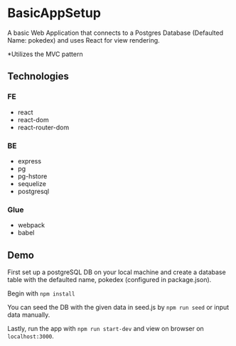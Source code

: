 # BasicAppSetup

A basic Web Application that
connects to a Postgres Database (Defaulted Name: pokedex)
and uses React for view rendering.

*Utilizes the MVC pattern

## Technologies

### FE
- react
- react-dom
- react-router-dom

### BE
- express
- pg
- pg-hstore
- sequelize
- postgresql

### Glue
- webpack
- babel

## Demo

First set up a postgreSQL DB on your local machine and create a database table with the defaulted name, pokedex (configured in package.json).

Begin with `npm install`

You can seed the DB with the given data in seed.js by `npm run seed` or input data manually.

Lastly, run the app with `npm run start-dev` and view on browser on `localhost:3000`.
